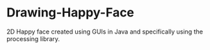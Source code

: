 # Drawing-Happy-Face
2D Happy face created using GUIs in Java and specifically using the processing library.
